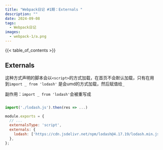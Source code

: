 ```yaml
---
title: "Webpack日记 #1期：Externals "
description: ""
date: 2024-09-08
tags:
  - Webpack日记
images:
  - webpack-1/a.png
---
```


{{< table_of_contents >}}

## Externals

这种方式声明的脚本会以`<script>`的方式加载，在首页不会默认加载，只有在用到`import _ from 'lodash'` 是会umd的方式加载，然后赋值给`_`

副作用：`import _ from 'lodash'`会被重写成

```js

import('./lodash.js').then(res => ...)

```

```js
module.exports = {
  // ...
  externalsType: 'script',
  externals: {
    lodash: ['https://cdn.jsdelivr.net/npm/lodash@4.17.19/lodash.min.js', '_'],
  },
};
```
